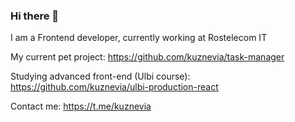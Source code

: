 ### Hi there 👋

I am a Frontend developer, currently working at Rostelecom IT

My current pet project: https://github.com/kuznevia/task-manager

Studying advanced front-end (Ulbi course): https://github.com/kuznevia/ulbi-production-react

Contact me: https://t.me/kuznevia

<!--
**kuznevia/kuznevia** is a ✨ _special_ ✨ repository because its `README.md` (this file) appears on your GitHub profile.

Here are some ideas to get you started:

- 🔭 I’m currently working on ...
- 🌱 I’m currently learning ...
- 👯 I’m looking to collaborate on ...
- 🤔 I’m looking for help with ...
- 💬 Ask me about ...
- 📫 How to reach me: ...
- 😄 Pronouns: ...
- ⚡ Fun fact: ...
-->
